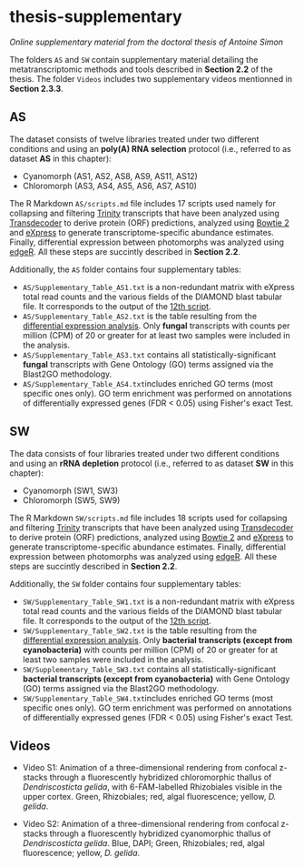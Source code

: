 # thesis-supplementary

*Online supplementary material from the doctoral thesis of Antoine Simon*

The folders `AS` and `SW` contain supplementary material detailing the metatranscriptomic methods and tools described in __Section 2.2__ of the thesis.
The folder `Videos` includes two supplementary videos mentionned in __Section 2.3.3__.


## AS

The dataset consists of twelve libraries treated under two different conditions and using an **poly(A) RNA selection** protocol (i.e., referred to as dataset **AS** in this chapter):

* Cyanomorph (AS1, AS2, AS8, AS9, AS11, AS12)
* Chloromorph (AS3, AS4, AS5, AS6, AS7, AS10)

The R Markdown `AS/scripts.md` file includes 17 scripts used namely for collapsing and filtering [Trinity](https://github.com/trinityrnaseq/trinityrnaseq/wiki) transcripts that have been analyzed using [Transdecoder](https://github.com/TransDecoder/TransDecoder) to derive protein (ORF) predictions, analyzed using [Bowtie 2](http://bowtie-bio.sourceforge.net/bowtie2/index.shtml) and [eXpress](https://pachterlab.github.io/eXpress/) to generate transcriptome-specific abundance estimates. Finally, differential expression between photomorphs was analyzed using [edgeR](https://bioconductor.org/packages/release/bioc/html/edgeR.html). All these steps are succintly described in __Section 2.2__.

Additionally, the `AS` folder contains four supplementary tables:

* `AS/Supplementary_Table_AS1.txt` is a non-redundant matrix with eXpress total read counts and the various fields of the DIAMOND blast tabular file. It corresponds to the output of the [12th script](https://github.com/ant1simon/thesis-supplementary/blob/master/AS/scripts.md#combining-total-read-counts-and-diamond-output).
* `AS/Supplementary_Table_AS2.txt` is the table resulting from the [differential expression analysis](https://github.com/ant1simon/thesis-supplementary/blob/master/AS/scripts.md#performing-differential-expression-analysis). Only **fungal** transcripts with counts per million (CPM) of 20 or greater for at least two samples were included in the analysis. 
* `AS/Supplementary_Table_AS3.txt` contains all statistically-significant **fungal** transcripts with Gene Ontology (GO) terms assigned via the Blast2GO methodology.
* `AS/Supplementary_Table_AS4.txt`includes enriched GO terms (most specific ones only). GO term enrichment was performed on annotations of differentially expressed genes (FDR $<$ 0.05) using Fisher's exact Test.

## SW

The data consists of four libraries treated under two different conditions and using an **rRNA depletion** protocol (i.e., referred to as dataset **SW** in this chapter):

* Cyanomorph (SW1, SW3)
* Chloromorph (SW5, SW9)

The R Markdown `SW/scripts.md` file includes 18 scripts used for collapsing and filtering [Trinity](https://github.com/trinityrnaseq/trinityrnaseq/wiki) transcripts that have been analyzed using [Transdecoder](https://github.com/TransDecoder/TransDecoder) to derive protein (ORF) predictions, analyzed using [Bowtie 2](http://bowtie-bio.sourceforge.net/bowtie2/index.shtml) and [eXpress](https://pachterlab.github.io/eXpress/) to generate transcriptome-specific abundance estimates. Finally, differential expression between photomorphs was analyzed using [edgeR](https://bioconductor.org/packages/release/bioc/html/edgeR.html). All these steps are succintly described in __Section 2.2__.

Additionally, the `SW` folder contains four supplementary tables:

* `SW/Supplementary_Table_SW1.txt` is a non-redundant matrix with eXpress total read counts and the various fields of the DIAMOND blast tabular file. It corresponds to the output of the [12th script](https://github.com/ant1simon/thesis-supplementary/blob/master/SW/scripts.md#combining-total-read-counts-and-diamond-output).
* `SW/Supplementary_Table_SW2.txt` is the table resulting from the [differential expression analysis](https://github.com/ant1simon/thesis-supplementary/blob/master/SW/scripts.md#performing-differential-expression-analysis). Only **bacterial transcripts (except from cyanobacteria)** with counts per million (CPM) of 20 or greater for at least two samples were included in the analysis. 
* `SW/Supplementary_Table_SW3.txt` contains all statistically-significant **bacterial transcripts (except from cyanobacteria)** with Gene Ontology (GO) terms assigned via the Blast2GO methodology.
* `SW/Supplementary_Table_SW4.txt`includes enriched GO terms (most specific ones only). GO term enrichment was performed on annotations of differentially expressed genes (FDR $<$ 0.05) using Fisher's exact Test.

## Videos

* Video S1: Animation of a three-dimensional rendering from confocal z-stacks through a fluorescently hybridized chloromorphic thallus of *Dendriscosticta gelida*, with 6-FAM-labelled Rhizobiales visible in the upper cortex. Green, Rhizobiales; red, algal fluorescence; yellow, *D. gelida*.

* Video S2: Animation of a three-dimensional rendering from confocal z-stacks through a fluorescently hybridized cyanomorphic thallus of *Dendriscosticta gelida*. Blue, DAPI; Green, Rhizobiales; red, algal fluorescence; yellow, *D. gelida*.
